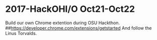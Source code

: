 # 2017-HackOHI/O Oct21-Oct22
Build our own Chrome extention during OSU Hackthon.
##https://developer.chrome.com/extensions/getstarted
And follow the Linus Torvalds.
